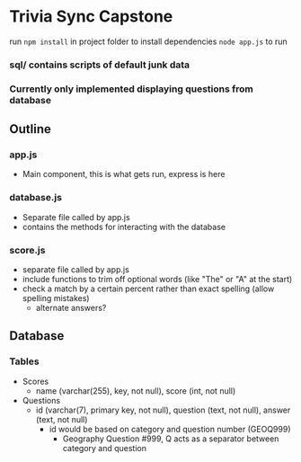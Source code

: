 # Trivia Sync Capstone
run `npm install` in project folder to install dependencies `node app.js` to run

### sql/ contains scripts of default junk data
### Currently only implemented displaying questions from database

## Outline
### app.js
- Main component, this is what gets run, express is here
### database.js
- Separate file called by app.js
- contains the methods for interacting with the database
### score.js
- separate file called by app.js
- include functions to trim off optional words (like "The" or "A" at the start)
- check a match by a certain percent rather than exact spelling (allow spelling mistakes)
	- alternate answers?

## Database
### Tables
- Scores
	- name (varchar(255), key, not null), score (int, not null)
- Questions
	- id (varchar(7), primary key, not null), question (text, not null), answer (text, not null)
		- id would be based on category and question number (GEOQ999)
			- Geography Question #999, Q acts as a separator between category and question